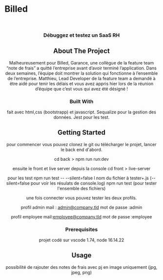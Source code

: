 # Billed

<br />
<div align="center">


  <h3 align="center">Débuggez et testez un SaaS RH</h3>

<!-- ABOUT THE PROJECT -->
## About The Project
Malheureusement pour Billed, Garance, une collègue de la feature team “note de frais” a quitté l’entreprise avant d’avoir terminé l’application. Dans deux semaines, l’équipe doit montrer la solution qui fonctionne à l’ensemble de l’entreprise. Matthieu, Lead Developer de la feature team a demandé à être aidé pour tenir les délais et vous avez appris hier lors de la réunion d’équipe que c’est vous qui avez été désigné !
### Built With

fait avec html,css (bootstrapp) et javascript.
Sequalize pour la gestion des données.
Jest pour les test.

## Getting Started

pour commencer vous pouvez clonez le git ou télécharger le projet, lancer le back end d'abord.

cd back > npm run run:dev

ensuite le front et live server depuis la console
cd front > live-server

pour les test
npm run test -- --silent=false l nom du fichier à tester+.js  (--silent=false pour voir les résulats de console.log)
npm run test (pour tester l'ensemble des fichiers)

une fois connecter vous pouvez tester les deux profils.

profil admin
mail : admin@company.tld
mot de passe :admin

profil employee
mail:employee@company.tld
mot de passe :employee
### Prerequisites

projet codé sur vscode 1.74, node 16.14.22


<!-- USAGE EXAMPLES -->
## Usage

possibilité de rajouter des notes de frais avec pj en image uniquement (jpg, jpeg, png)
